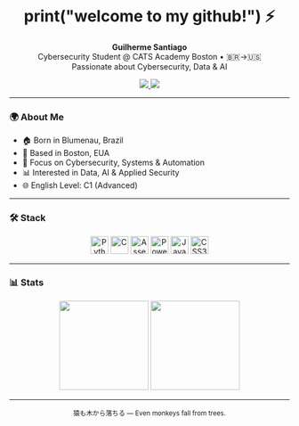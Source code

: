 <h1 align="center">print("welcome to my github!") ⚡</h1>

<p align="center">
  <b>Guilherme Santiago</b><br/>
  Cybersecurity Student @ CATS Academy Boston • 🇧🇷→🇺🇸<br/>
  Passionate about Cybersecurity, Data & AI
</p>

<p align="center">
  <a href="https://www.linkedin.com/in/guilherme-de-oliveira-santiago-7879b1348/">
    <img src="https://img.shields.io/badge/LinkedIn-0077B5?style=for-the-badge&logo=linkedin&logoColor=white"/>
  </a>
  <a href="mailto:guilhermesantiagg@gmail.com">
    <img src="https://img.shields.io/badge/Email-D14836?style=for-the-badge&logo=gmail&logoColor=white"/>
  </a>
</p>

---

### 🌍 About Me
- 🏠 Born in Blumenau, Brazil  
- 📍 Based in Boston, EUA  
- 🔐 Focus on Cybersecurity, Systems & Automation  
- 📊 Interested in Data, AI & Applied Security  
- 🌐 English Level: C1 (Advanced)

---

### 🛠 Stack
<p align="center">
  <img height="32" src="https://cdn.jsdelivr.net/gh/devicons/devicon/icons/python/python-original.svg" title="Python"/>
  <img height="32" src="https://cdn.jsdelivr.net/gh/devicons/devicon/icons/c/c-original.svg" title="C"/>
  <img height="32" src="https://cdn.jsdelivr.net/gh/devicons/devicon/icons/assembly/assembly-original.svg" title="Assembly"/>
  <img height="32" src="https://cdn.jsdelivr.net/gh/devicons/devicon/icons/powershell/powershell-original.svg" title="PowerShell"/>
  <img height="32" src="https://cdn.jsdelivr.net/gh/devicons/devicon/icons/javascript/javascript-original.svg" title="JavaScript"/>
  <img height="32" src="https://cdn.jsdelivr.net/gh/devicons/devicon/icons/css3/css3-original.svg" title="CSS3"/>
</p>

---

### 📊 Stats
<p align="center">
  <img height="160" src="https://github-readme-stats.vercel.app/api?username=santiagobstn&show_icons=true&hide_title=true&include_all_commits=true&theme=dracula"/>
  <img height="160" src="https://github-readme-stats.vercel.app/api/top-langs/?username=santiagobstn&layout=compact&theme=dracula"/>
</p>

---

<p align="center"><sub>猿も木から落ちる — Even monkeys fall from trees.</sub></p>
